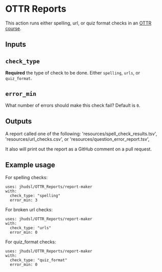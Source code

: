 # OTTR Reports

This action runs either spelling, url, or quiz format checks in an [OTTR course](https://github.com/jhudsl/OTTR_Template).

## Inputs

## `check_type`

**Required** the type of check to be done. Either `spelling`, `urls`, or `quiz_format`.

## `error_min`

What number of errors should make this check fail? Default is `0`.

## Outputs

A report called one of the following:
'resources/spell_check_results.tsv', 'resources/url_checks.csv', or 'resources/question_error_report.tsv',

It also will print out the report as a GitHub comment on a pull request.

## Example usage

For spelling checks:
```
uses: jhudsl/OTTR_Reports/report-maker
with:
  check_type: "spelling"
  error_min: 3
```

For broken url checks:
```
uses: jhudsl/OTTR_Reports/report-maker
with:
  check_type: "urls"
  error_min: 0
```

For quiz_format checks:
```
uses: jhudsl/OTTR_Reports/report-maker
with:
  check_type: "quiz_format"
  error_min: 0
```
